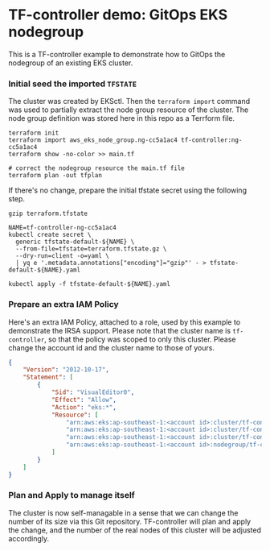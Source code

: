 # TF-controller demo: GitOps EKS nodegroup

This is a TF-controller example to demonstrate how to GitOps the nodegroup of an existing EKS cluster.

### Initial seed the imported `TFSTATE`

The cluster was created by EKSctl. Then the `terraform import` command was used to partially extract the node group resource of the cluster. 
The node group definition was stored here in this repo as a Terrform file.

```shell
terraform init
terraform import aws_eks_node_group.ng-cc5a1ac4 tf-controller:ng-cc5a1ac4
terraform show -no-color >> main.tf

# correct the nodegroup resource the main.tf file
terraform plan -out tfplan
```

If there's no change, prepare the initial tfstate secret using the following step.
```
gzip terraform.tfstate

NAME=tf-controller-ng-cc5a1ac4
kubectl create secret \
  generic tfstate-default-${NAME} \
  --from-file=tfstate=terraform.tfstate.gz \
  --dry-run=client -o=yaml \
  | yq e '.metadata.annotations["encoding"]="gzip"' - > tfstate-default-${NAME}.yaml
  
kubectl apply -f tfstate-default-${NAME}.yaml
```

### Prepare an extra IAM Policy

Here's an extra IAM Policy, attached to a role, used by this example to demonstrate the IRSA support. Please note that the cluster name is `tf-controller`, so that the policy was scoped to only this cluster. Please change the account id and the cluster name to those of yours. 
```json
{
    "Version": "2012-10-17",
    "Statement": [
        {
            "Sid": "VisualEditor0",
            "Effect": "Allow",
            "Action": "eks:*",
            "Resource": [
                "arn:aws:eks:ap-southeast-1:<account id>:cluster/tf-controller",
                "arn:aws:eks:ap-southeast-1:<account id>:cluster/tf-controller/*",
                "arn:aws:eks:ap-southeast-1:<account id>:cluster/tf-controller/*/*",
                "arn:aws:eks:ap-southeast-1:<account id>:nodegroup/tf-controller/*/*"
            ]
        }
    ]
}
```

### Plan and Apply to manage itself

The cluster is now self-managable in a sense that we can change the number of its size via this Git repository.
TF-controller will plan and apply the change, and the number of the real nodes of this cluster will be adjusted accordingly.
